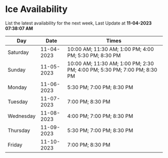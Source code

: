 # Ice Availability

List the latest availability for the next week, Last Update at **11-04-2023 07:38:07 AM**

| Day         | Date        | Times       |
| ----------- | ----------- | ----------- |
|Saturday|11-04-2023|10:00 AM; 11:30 AM; 1:00 PM; 4:00 PM; 5:30 PM; 8:30 PM|
|Sunday|11-05-2023|10:00 AM; 11:30 AM; 1:00 PM; 2:30 PM; 4:00 PM; 5:30 PM; 7:00 PM; 8:30 PM|
|Monday|11-06-2023|5:30 PM; 7:00 PM; 8:30 PM|
|Tuesday|11-07-2023|7:00 PM; 8:30 PM|
|Wednesday|11-08-2023|4:00 PM; 7:00 PM; 8:30 PM|
|Thursday|11-09-2023|5:30 PM; 7:00 PM; 8:30 PM|
|Friday|11-10-2023|7:00 PM; 8:30 PM|
